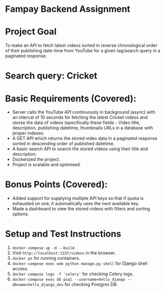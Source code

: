 # Fampay Backend Assignment

# Project Goal 

To make an API to fetch latest videos sorted in reverse chronological order of their publishing date-time from YouTube for a given tag/search query in a paginated response.

# Search query: Cricket

# Basic Requirements (Covered):

- Server calls the YouTube API continuously in background (async) with an interval of 10 seconds for fetching the latest Cricket videos  and storse the data of videos (specifically these fields - Video title, description, publishing datetime, thumbnails URLs  in a database with proper indexes.
- A GET API which returns the stored video data in a paginated response sorted in descending order of published datetime.
- A basic search API to search the stored videos using their title and description.
- Dockerized the project.
- Project is scalable and optimised.

# Bonus Points (Covered):

- Added support for supplying multiple API keys so that if quota is exhausted on one, it automatically uses the next available key.
- Made a dashboard to view the stored videos with filters and sorting options.

# Setup and Test Instructions
1. `docker-compose up -d --build `
2. Visit `http://localhost:1337/videos` in the browser.
3. `docker ps` for running containers.
4. `docker-compose exec web python manage.py shell` for Django shell access.
5. `docker-compose logs -f 'celery'` for checking Celery logs.
6. `docker-compose exec db psql --username=hello_django --dbname=hello_django_dev` for checking Postgres DB.
